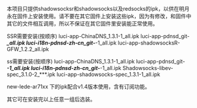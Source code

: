 本项目只提供shadowsocksr和shadowsocks以及redsocks的ipk，以供在明月永在固件上安装使用。请不要在其它固件上安装这些ipk，因为有修改，和固件中其它的文件相互调用，所以不保证在其它固件里安装能正常使用。

SSR需要安装(按顺序)
luci-app-ChinaDNS_1.3.1-1_all.ipk
luci-app-pdnsd_git-***_all.ipk
luci-i18n-pdnsd-zh-cn_git-***-1_all.ipk
luci-app-shadowsocksR-GFW_1.2.2_all.ipk

ss需要安装(按顺序)
luci-app-ChinaDNS_1.3.1-1_all.ipk
luci-app-pdnsd_git-***-1_all.ipk
luci-i18n-pdnsd-zh-cn_git-***-1_all.ipk
Shadowsocks-libev-spec_3.1.0-2_***.ipk
luci-app-shadowsocks-spec_1.3.1-1_all.ipk

new-lede-ar71xx 下的ipk配合v1.4版本使用，含有订阅功能。

其它可在安装完以上任意一组后选装。

